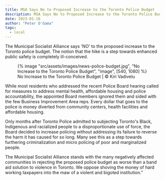 ```yaml
---
title: MSA Says No to Proposed Increase to the Toronto Police Budget
description: MSA Says No to Proposed Increase to the Toronto Police Budget
date: 2023-01-16
author: "Peter D'Gama"
tags:
  - local
---
```


The Municipal Socialist Alliance says 'NO' to the proposed increase to the Toronto police budget. The notion that the hike is a step towards enhanced public safety is completely ill-conceived.

<!-- excerpt -->

<figure>
{% image "src/assets/images/news-police-budget.jpg", "No Increase to the Toronto Police Budget", "image", [540, 1080] %}
<figcaption>No Increase to the Toronto Police Budget | © Kiri Vadivelu</figcaption>
</figure>

While most residents who addressed the recent Police Board hearing called for measures to address mental health, affordable housing and police accountability, the appointed Board members ignored them and sided with the few Business Improvement Area reps. Every dollar that goes to the police is money diverted from community centers, health facilities and affordable housing.

Only months after Toronto Police admitted to subjecting Toronto's Black, Indigenous and racialized people to a disproportionate use of force, the Board decided to increase policing without addressing its failure to reverse the harm it has caused for so long. Many see this as a step towards furthering criminalization and micro policing of poor and marginalized people.

The Municipal Socialist Alliance stands with the many negatively affected communities in rejecting the proposed police budget as worse than a band aid solution to violence in Toronto. We oppose shoving the money of hard working taxpayers into the maw of a violent and bigoted institution.”
